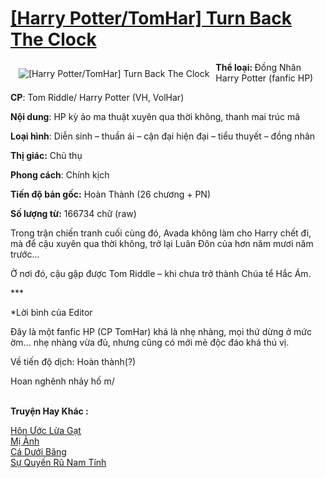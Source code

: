 <a href="https://utruyen.com/harry-potter-tomhar-turn-back-the-clock/19396/" title="[Harry Potter/TomHar] Turn Back The Clock"><h1>[Harry Potter/TomHar] Turn Back The Clock</h1></a><div style="display:table"><img align="right" style="float: left; padding: 10px;" src="https://utruyen.com/images/story/200x260/harry-potter-tomhar-turn-back-the-clock.jpg" alt="[Harry Potter/TomHar] Turn Back The Clock"><b>Thể loại: </b>Đồng Nhân Harry Potter (fanfic HP) <p></p><b>CP</b>: Tom Riddle/ Harry Potter (VH, VolHar)<p></p><b>Nội dung</b>: HP kỳ ảo ma thuật xuyên qua thời không, thanh mai trúc mã<p></p><b>Loại hình</b>: Diễn sinh – thuần ái – cận đại hiện đại – tiểu thuyết – đồng nhân<p></p><b>Thị giác:</b> Chủ thụ<p></p><b>Phong cách</b>: Chính kịch<p></p><b>Tiến độ bản gốc:</b> Hoàn Thành (26 chương + PN)<p></p><b>Số lượng từ:</b> 166734 chữ (raw)<p></p>Trong trận chiến tranh cuối cùng đó, Avada không làm cho Harry chết đi, mà để cậu xuyên qua thời không, trở lại Luân Đôn của hơn năm mươi năm trước...<p></p>Ở nơi đó, cậu gặp được Tom Riddle – khi chưa trở thành Chúa tể Hắc Ám.<p></p>***<p></p>*Lời bình của Editor <p></p>Đây là một fanfic HP (CP TomHar) khá là nhẹ nhàng, mọi thứ dừng ở mức ờm... nhẹ nhàng vừa đủ, nhưng cũng có mới mẻ độc đáo khá thú vị.<p></p>Về tiến độ dịch: Hoàn thành(?)<p></p>Hoan nghênh nhảy hố m/</div><p><br><b>Truyện Hay Khác :</b></p><a href="https://utruyen.com/hon-uoc-lua-gat/19389/" alt="Hôn Ước Lừa Gạt">Hôn Ước Lừa Gạt</a><br/><a href="https://github.com/quanluxury/truyenhot/tree/master/truyenhay/506/" alt="Mị Ảnh">Mị Ảnh</a><br/><a href="https://github.com/quanluxury/ngontinh_sac/tree/master/truyenhay/22077/" alt="Cá Dưới Băng">Cá Dưới Băng</a><br/><a href="https://github.com/quanluxury/ngontinhhot/tree/master/truyenhay/19052/" alt="Sự Quyến Rũ Nam Tính">Sự Quyến Rũ Nam Tính</a><br/>